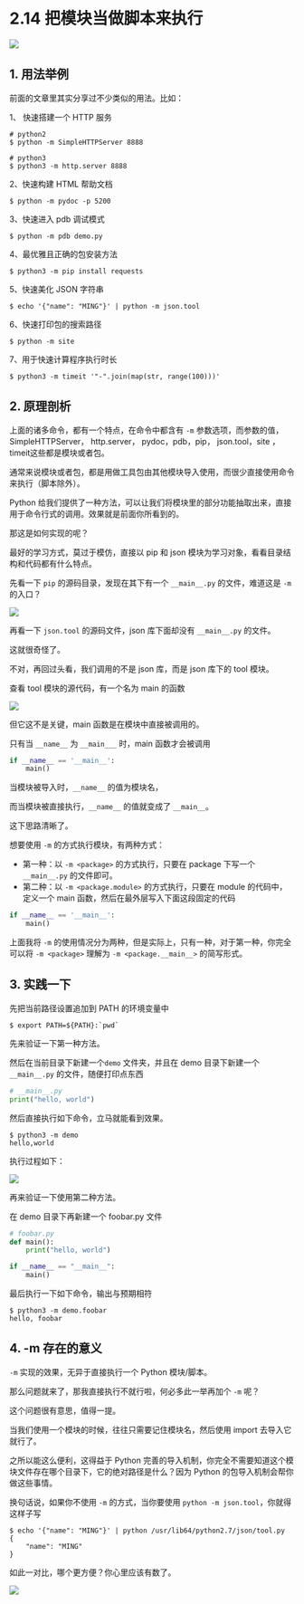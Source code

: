 # 2.14 把模块当做脚本来执行

![](http://image.iswbm.com/20200804124133.png)

## 1. 用法举例

前面的文章里其实分享过不少类似的用法。比如：

1、 快速搭建一个 HTTP 服务

```shell
# python2
$ python -m SimpleHTTPServer 8888

# python3
$ python3 -m http.server 8888
```

2、快速构建 HTML 帮助文档

```shell
$ python -m pydoc -p 5200
```

3、快速进入 pdb 调试模式

```shell
$ python -m pdb demo.py
```

4、最优雅且正确的包安装方法

```shell
$ python3 -m pip install requests
```

5、快速美化 JSON 字符串

```shell
$ echo '{"name": "MING"}' | python -m json.tool
```

6、快速打印包的搜索路径

```shell
$ python -m site
```

7、用于快速计算程序执行时长

```shell
$ python3 -m timeit '"-".join(map(str, range(100)))'
```



## 2. 原理剖析

上面的诸多命令，都有一个特点，在命令中都含有 `-m` 参数选项，而参数的值，SimpleHTTPServer， http.server， pydoc，pdb，pip， json.tool，site ，timeit这些都是模块或者包。

通常来说模块或者包，都是用做工具包由其他模块导入使用，而很少直接使用命令来执行（脚本除外）。

Python 给我们提供了一种方法，可以让我们将模块里的部分功能抽取出来，直接用于命令行式的调用。效果就是前面你所看到的。

那这是如何实现的呢？

最好的学习方式，莫过于模仿，直接以 pip 和 json 模块为学习对象，看看目录结构和代码都有什么特点。

先看一下 `pip` 的源码目录，发现在其下有一个 `__main__.py` 的文件，难道这是 `-m` 的入口？

![](http://image.iswbm.com/20200811155234.png)

再看一下 `json.tool` 的源码文件，json 库下面却没有  `__main__.py` 的文件。

这就很奇怪了。

不对，再回过头看，我们调用的不是 json 库，而是 json 库下的 tool 模块。

查看 tool 模块的源代码，有一个名为 main  的函数

![](http://image.iswbm.com/20200811154945.png)

但它这不是关键，main 函数是在模块中直接被调用的。

只有当 `__name__` 为 `__main___` 时，main 函数才会被调用

```python
if __name__ == '__main__':
    main()
```

当模块被导入时，`__name__`  的值为模块名，

而当模块被直接执行，`__name__`  的值就变成了 `__main__`。

这下思路清晰了。

想要使用  `-m` 的方式执行模块，有两种方式：

- 第一种：以 `-m <package>` 的方式执行，只要在 package 下写一个 `__main__.py` 的文件即可。
- 第二种：以 `-m <package.module>` 的方式执行，只要在 module 的代码中，定义一个 main 函数，然后在最外层写入下面这段固定的代码

```python
if __name__ == '__main__':
    main()
```

上面我将 `-m` 的使用情况分为两种，但是实际上，只有一种，对于第一种，你完全可以将 `-m <package>` 理解为 `-m <package.__main__>` 的简写形式。 

## 3. 实践一下

先把当前路径设置追加到 PATH 的环境变量中

```shell
$ export PATH=${PATH}:`pwd`
```

先来验证一下第一种方法。

然后在当前目录下新建一个`demo` 文件夹，并且在 demo 目录下新建一个 `__main__.py` 的文件，随便打印点东西

```python
# __main__.py
print("hello, world")
```

然后直接执行如下命令，立马就能看到效果。

```shell
$ python3 -m demo
hello,world
```

执行过程如下：

![](http://image.iswbm.com/20200811184733.png)

再来验证一下使用第二种方法。

在 demo 目录下再新建一个 foobar.py 文件

```python
# foobar.py
def main():
    print("hello, world")

if __name__ == "__main__":
    main()
```

最后执行一下如下命令，输出与预期相符

```shell
$ python3 -m demo.foobar
hello, foobar
```



## 4. -m 存在的意义

`-m` 实现的效果，无异于直接执行一个 Python 模块/脚本。

那么问题就来了，那我直接执行不就行啦，何必多此一举再加个 `-m` 呢？

这个问题很有意思，值得一提。

当我们使用一个模块的时候，往往只需要记住模块名，然后使用 import 去导入它就行了。

之所以能这么便利，这得益于 Python 完善的导入机制，你完全不需要知道这个模块文件存在哪个目录下，它的绝对路径是什么？因为 Python 的包导入机制会帮你做这些事情。

换句话说，如果你不使用 `-m` 的方式，当你要使用 `python -m json.tool`，你就得这样子写

```shell
$ echo '{"name": "MING"}' | python /usr/lib64/python2.7/json/tool.py
{
    "name": "MING"
}
```

如此一对比，哪个更方便？你心里应该有数了。



![](http://image.iswbm.com/20200607174235.png)